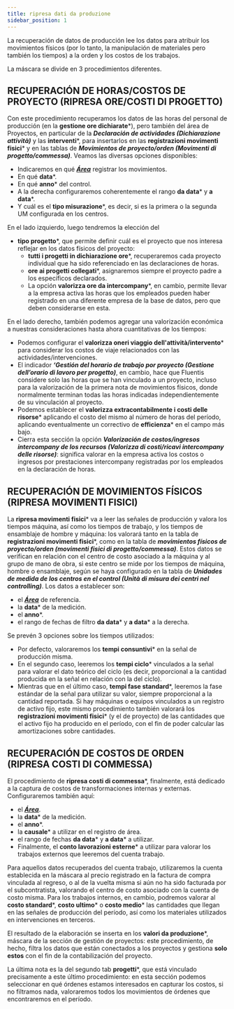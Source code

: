 ```yaml
---
title: ripresa dati da produzione
sidebar_position: 1 
---
```


La recuperación de datos de producción lee los datos para atribuir los movimientos físicos (por lo tanto, la manipulación de materiales pero también los tiempos) a la orden y los costos de los trabajos.

La máscara se divide en 3 procedimientos diferentes.

## RECUPERACIÓN DE HORAS/COSTOS DE PROYECTO (RIPRESA ORE/COSTI DI PROGETTO)
Con este procedimiento recuperamos los datos de las horas del personal de producción (en la **gestione ore dichiarate***), pero también del área de Proyectos, en particular de la ***Declaración de actividades (Dichiarazione attività)*** y las **interventi***, para insertarlos en las **registrazioni movimenti fisici*** y en las tablas de ***Movimientos de proyecto/orden (Movimenti di progetto/commessa)***. Veamos las diversas opciones disponibles:
- Indicaremos en qué [***Área***](/docs/controlling/controlling-parametrization/controlling-specific-settings/area-types-areas) registrar los movimientos.
- En qué **data***.
- En qué **anno*** del control.
- A la derecha configuraremos coherentemente el rango **da data*** y **a data***.
- Y cuál es el **tipo misurazione***, es decir, si es la primera o la segunda UM configurada en los centros.

En el lado izquierdo, luego tendremos la elección del 
- **tipo progetto***, que permite definir cuál es el proyecto que nos interesa reflejar en los datos físicos del proyecto:
    - **tutti i progetti in dichiarazione ore***, recuperaremos cada proyecto individual que ha sido referenciado en las declaraciones de horas.
    - **ore ai progetti collegati***, asignaremos siempre el proyecto padre a los específicos declarados.
    - La opción **valorizza ore da intercompany***, en cambio, permite llevar a la empresa activa las horas que los empleados pueden haber registrado en una diferente empresa de la base de datos, pero que deben considerarse en esta.

En el lado derecho, también podemos agregar una valorización económica a nuestras consideraciones hasta ahora cuantitativas de los tiempos: 
- Podemos configurar el **valorizza oneri viaggio dell'attività/intervento*** para considerar los costos de viaje relacionados con las actividades/intervenciones. 
- El indicador ***‘Gestión del horario de trabajo por proyecto (Gestione dell’orario di lavoro per progetto)***, en cambio, hace que Fluentis considere solo las horas que se han vinculado a un proyecto, incluso para la valorización de la primera nota de movimientos físicos, donde normalmente terminan todas las horas indicadas independientemente de su vinculación al proyecto.
- Podemos establecer el **valorizza extracontabilmente i costi delle risorse*** aplicando el costo del mismo al número de horas del período, aplicando eventualmente un correctivo de **efficienza*** en el campo más bajo.
- Cierra esta sección la opción ***Valorización de costos/ingresos intercompany de los recursos (Valorizza di costi/ricavi intercompany delle risorse)***: significa valorar en la empresa activa los costos o ingresos por prestaciones intercompany registradas por los empleados en la declaración de horas.

## RECUPERACIÓN DE MOVIMIENTOS FÍSICOS (RIPRESA MOVIMENTI FISICI)
La **ripresa movimenti fisici*** va a leer las señales de producción y valora los tiempos máquina, así como los tiempos de trabajo, y los tiempos de ensamblaje de hombre y máquina: los valorará tanto en la tabla de **registrazioni movimenti fisici***, como en la tabla de ***movimientos físicos de proyecto/orden (movimenti fisici di progetto/commessa)***. Estos datos se verifican en relación con el centro de costo asociado a la máquina y al grupo de mano de obra, si este centro se mide por los tiempos de máquina, hombre o ensamblaje, según se haya configurado en la tabla de ***Unidades de medida de los centros en el control (Unità di misura dei centri nel controlling)***.
Los datos a establecer son: 
- el [***Área***](/docs/controlling/controlling-parametrization/controlling-specific-settings/area-types-areas) de referencia.
- la **data*** de la medición. 
- el **anno***. 
- el rango de fechas de filtro **da data*** y **a data*** a la derecha.

Se prevén 3 opciones sobre los tiempos utilizados: 
- Por defecto, valoraremos los **tempi consuntivi*** en la señal de producción misma.
- En el segundo caso, leeremos los **tempi ciclo*** vinculados a la señal para valorar el dato teórico del ciclo (es decir, proporcional a la cantidad producida en la señal en relación con la del ciclo).
- Mientras que en el último caso, **tempi fase standard***, leeremos la fase estándar de la señal para utilizar su valor, siempre proporcional a la cantidad reportada.
Si hay máquinas o equipos vinculados a un registro de activo fijo, este mismo procedimiento también valorará los **registrazioni movimenti fisici*** (y el de proyecto) de las cantidades que el activo fijo ha producido en el período, con el fin de poder calcular las amortizaciones sobre cantidades.

## RECUPERACIÓN DE COSTOS DE ORDEN (RIPRESA COSTI DI COMMESSA)
El procedimiento de **ripresa costi di commessa***, finalmente, está dedicado a la captura de costos de transformaciones internas y externas.
Configuraremos también aquí: 
- el [***Área***](/docs/controlling/controlling-parametrization/controlling-specific-settings/area-types-areas).
- la **data*** de la medición.
- el **anno***.
- la **causale*** a utilizar en el registro de área.
- el rango de fechas **da data*** y **a data*** a utilizar.
- Finalmente, el **conto lavorazioni esterne*** a utilizar para valorar los trabajos externos que leeremos del cuenta trabajo.

Para aquellos datos recuperados del cuenta trabajo, utilizaremos la cuenta establecida en la máscara al precio registrado en la factura de compra vinculada al regreso, o al de la vuelta misma si aún no ha sido facturada por el subcontratista, valorando el centro de costo asociado con la cuenta de costo misma.
Para los trabajos internos, en cambio, podremos valorar al **costo standard***, **costo ultimo*** o **costo medio*** las cantidades que llegan en las señales de producción del período, así como los materiales utilizados en intervenciones en terceros.

El resultado de la elaboración se inserta en los **valori da produzione***, máscara de la sección de gestión de proyectos: este procedimiento, de hecho, filtra los datos que están conectados a los proyectos y gestiona **solo estos** con el fin de la contabilización del proyecto.

La última nota es la del segundo tab **progetti***, que está vinculado precisamente a este último procedimiento: en esta sección podemos seleccionar en qué órdenes estamos interesados en capturar los costos, si no filtramos nada, valoraremos todos los movimientos de órdenes que encontraremos en el período.